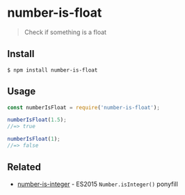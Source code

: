 # number-is-float

> Check if something is a float

## Install

```
$ npm install number-is-float
```

## Usage

```js
const numberIsFloat = require('number-is-float');

numberIsFloat(1.5);
//=> true

numberIsFloat(1);
//=> false
```

## Related

- [number-is-integer](https://github.com/sindresorhus/number-is-integer) - ES2015 `Number.isInteger()` ponyfill
